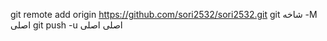 git remote add origin https://github.com/sori2532/sori2532.git
 git شاخه -M اصلی 
git push -u اصلی اصلی
